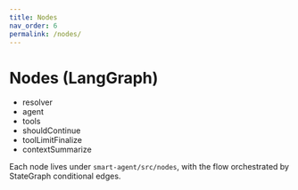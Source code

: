 ```yaml
---
title: Nodes
nav_order: 6
permalink: /nodes/
---
```


# Nodes (LangGraph)

- resolver
- agent
- tools
- shouldContinue
- toolLimitFinalize
- contextSummarize

Each node lives under `smart-agent/src/nodes`, with the flow orchestrated by StateGraph conditional edges.
